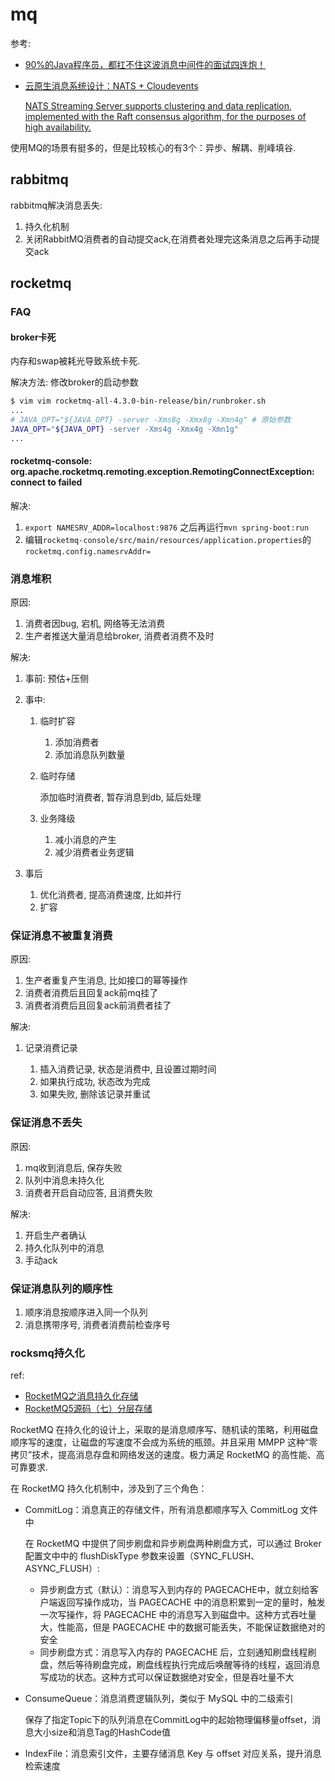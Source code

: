 # mq
参考:
- [90%的Java程序员，都扛不住这波消息中间件的面试四连炮！](http://www.liuhaihua.cn/archives/587877.html)
- [云原生消息系统设计：NATS + Cloudevents](https://wbsnail.com/p/using-cloudevents-with-nats)

	[NATS Streaming Server supports clustering and data replication, implemented with the Raft consensus algorithm, for the purposes of high availability.](https://docs.nats.io/legacy/stan/intro/clustering)

使用MQ的场景有挺多的，但是比较核心的有3个：异步、解耦、削峰填谷.

## rabbitmq
rabbitmq解决消息丢失:
1. 持久化机制
1. 关闭RabbitMQ消费者的自动提交ack,在消费者处理完这条消息之后再手动提交ack

## rocketmq

### FAQ
#### broker卡死
内存和swap被耗光导致系统卡死.

解决方法:
修改broker的启动参数
```sh
$ vim vim rocketmq-all-4.3.0-bin-release/bin/runbroker.sh
...
# JAVA_OPT="${JAVA_OPT} -server -Xms8g -Xmx8g -Xmn4g" # 原始参数
JAVA_OPT="${JAVA_OPT} -server -Xms4g -Xmx4g -Xmn1g"
...
```

#### rocketmq-console: org.apache.rocketmq.remoting.exception.RemotingConnectException: connect to <null> failed
解决:
1. `export NAMESRV_ADDR=localhost:9876` 之后再运行`mvn spring-boot:run`
1. 编辑`rocketmq-console/src/main/resources/application.properties`的`rocketmq.config.namesrvAddr=`

### 消息堆积
原因:
1. 消费者因bug, 宕机, 网络等无法消费
2. 生产者推送大量消息给broker, 消费者消费不及时

解决:
1. 事前: 预估+压侧
1. 事中:

	1. 临时扩容

		1. 添加消费者
		2. 添加消息队列数量
	2. 临时存储

		添加临时消费者, 暂存消息到db, 延后处理
	3. 业务降级

		1. 减小消息的产生
		2. 减少消费者业务逻辑
1. 事后

	1. 优化消费者, 提高消费速度, 比如并行
	2. 扩容

### 保证消息不被重复消费
原因:
1. 生产者重复产生消息, 比如接口的幂等操作
1. 消费者消费后且回复ack前mq挂了
1. 消费者消费后且回复ack前消费者挂了

解决:
1. 记录消费记录

	1. 插入消费记录, 状态是消费中, 且设置过期时间
	2. 如果执行成功, 状态改为完成
	3. 如果失败, 删除该记录并重试

### 保证消息不丢失
原因:
1. mq收到消息后, 保存失败
1. 队列中消息未持久化
1. 消费者开启自动应答, 且消费失败

解决:
1. 开启生产者确认
2. 持久化队列中的消息
3. 手动ack

### 保证消息队列的顺序性
1. 顺序消息按顺序进入同一个队列
2. 消息携带序号, 消费者消费前检查序号

### rocksmq持久化
ref:
- [RocketMQ之消息持久化存储](https://www.cnblogs.com/ciel717/p/17363789.html)
- [RocketMQ5源码（七）分层存储](https://juejin.cn/post/7340603873605222435)

RocketMQ 在持久化的设计上，采取的是消息顺序写、随机读的策略，利用磁盘顺序写的速度，让磁盘的写速度不会成为系统的瓶颈。并且采用 MMPP 这种“零拷贝”技术，提高消息存盘和网络发送的速度。极力满足 RocketMQ 的高性能、高可靠要求.

在 RocketMQ 持久化机制中，涉及到了三个角色：
- CommitLog：消息真正的存储文件，所有消息都顺序写入 CommitLog 文件中

	在 RocketMQ 中提供了同步刷盘和异步刷盘两种刷盘方式，可以通过 Broker 配置文中中的 flushDiskType 参数来设置（SYNC_FLUSH、ASYNC_FLUSH）:
	- 异步刷盘方式（默认）：消息写入到内存的 PAGECACHE中，就立刻给客户端返回写操作成功，当 PAGECACHE 中的消息积累到一定的量时，触发一次写操作，将 PAGECACHE 中的消息写入到磁盘中。这种方式吞吐量大，性能高，但是 PAGECACHE 中的数据可能丢失，不能保证数据绝对的安全
	- 同步刷盘方式：消息写入内存的 PAGECACHE 后，立刻通知刷盘线程刷盘，然后等待刷盘完成，刷盘线程执行完成后唤醒等待的线程，返回消息写成功的状态。这种方式可以保证数据绝对安全，但是吞吐量不大
- ConsumeQueue：消息消费逻辑队列，类似于 MySQL 中的二级索引

	保存了指定Topic下的队列消息在CommitLog中的起始物理偏移量offset，消息大小size和消息Tag的HashCode值
- IndexFile：消息索引文件，主要存储消息 Key 与 offset 对应关系，提升消息检索速度
